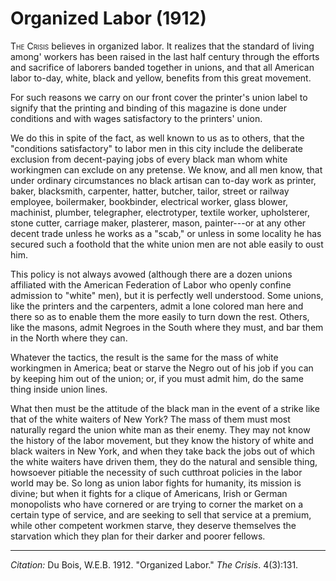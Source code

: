 <!--
title:   Organized Labor
author:  Du Bois, W.E.B.
journal: The Crisis
year:    1912
volume:  4
issue:   3
pages:   131
-->
# Organized Labor (1912)

<span style="font-variant:small-caps;">The Crisis</span> believes in organized labor. It realizes that the standard of living among' workers has been raised in the last half century through the efforts and sacrifice of laborers banded together in unions, and that all American labor to-day, white, black and yellow, benefits from this great movement. 

For such reasons we carry on our front cover the printer's union label to signify that the printing and binding of this magazine is done under conditions and with wages satisfactory to the printers' union. 

We do this in spite of the fact, as well known to us as to others, that the "conditions satisfactory" to labor men in this city include the deliberate exclusion from decent-paying jobs of every black man whom white workingmen can exclude on any pretense. We know, and all men know, that under ordinary circumstances no black artisan can to-day work as printer, baker, blacksmith, carpenter, hatter, butcher, tailor, street or railway employee, boilermaker, bookbinder, electrical worker, glass blower, machinist, plumber, telegrapher, electrotyper, textile worker, upholsterer, stone cutter, carriage maker, plasterer, mason, painter---or at any other decent trade unless he works as a "scab," or unless in some locality he has secured such a foothold that the white union men are not able easily to oust him. 

This policy is not always avowed (although there are a dozen unions affiliated with the American Federation of Labor who openly confine admission to "white" men), but it is perfectly well understood. Some unions, like the printers and the carpenters, admit a lone colored man here and there so as to enable them the more easily to turn down the rest. Others, like the masons, admit Negroes in the South where they must, and bar them in the North where they can. 

Whatever the tactics, the result is the same for the mass of white workingmen in America; beat or starve the Negro out of his job if you can by keeping him out of the union; or, if you must admit him, do the same thing inside union lines. 

What then must be the attitude of the black man in the event of a strike like that of the white waiters of New York? The mass of them must most naturally regard the union white man as their enemy. They may not know the history of the labor movement, but they know the history of white and black waiters in New York, and when they take back the jobs out of which the white waiters have driven them, they do the natural and sensible thing, howsoever pitiable the necessity of such cutthroat policies in the labor world may be. So long as union labor fights for humanity, its mission is divine; but when it fights for a clique of Americans, Irish or German monopolists who have cornered or are trying to corner the market on a certain type of service, and are seeking to sell that service at a premium, while other competent workmen starve, they deserve themselves the starvation which they plan for their darker and poorer fellows. 

_________________
*Citation:* Du Bois, W.E.B. 1912. "Organized Labor." *The Crisis*. 4(3):131.